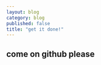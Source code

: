 ```yaml
---
layout: blog
category: blog
published: false
title: "get it done!"
---
```


## come on github please